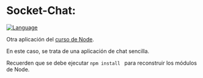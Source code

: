 # Socket-Chat:

[![Language](https://img.shields.io/badge/node.js%20-%2343853D.svg?&logo=node.js&logoColor=white)](https://nodejs.org/es/)

Otra aplicación del [curso de Node](https://www.udemy.com/course/node-de-cero-a-experto/).

En este caso, se trata de una aplicación de chat sencilla.


Recuerden que se debe ejecutar ```npm install ``` para reconstruir los módulos de Node.